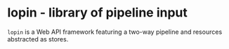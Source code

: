# lopin - library of pipeline input

`lopin` is a Web API framework featuring a two-way pipeline and resources abstracted as stores.

